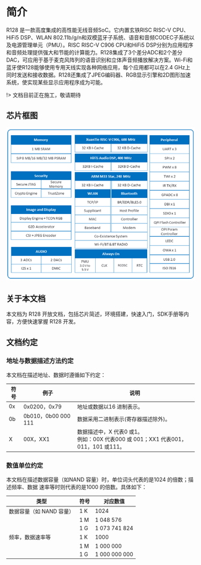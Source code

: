 # 简介

R128 是一款高度集成的高性能无线音频SoC。它内置玄铁RISC RISC-V CPU、HiFi5 DSP、WLAN 802.11b/g/n和双模蓝牙子系统、语音和音频CODEC子系统以及电源管理单元（PMU）。RISC RISC-V C906 CPU和HiFi5 DSP分别为应用程序和音频处理提供强大和节能的计算能力。R128集成了3个差分ADC和2个差分DAC，可应用于基于麦克风阵列的语音识别和立体声音频播放解决方案。Wi-Fi和蓝牙使R128能够使用专用天线实现各种网络应用，每个应用都可以在2.4 GHz上同时发送和接收数据。R128还集成了JPEG编码器、RGB显示引擎和2D图形加速系统，使实现某些显示应用程序成为可能。

!> 文档目前正在施工，敬请期待

## 芯片框图

![image-20230319113235278](assets/post/README/image-20230319113235278.png)

## 关于本文档

本文档为 R128 开放文档，包括芯片简述，环境搭建，快速入门，SDK手册等内容，方便快速掌握 R128 开发。

## 文档约定

### 地址与数据描述方法约定

本文档在描述地址、数据时遵循如下约定：

| 符号 | 例子                | 说明                                                         |
| ---- | ------------------- | ------------------------------------------------------------ |
| 0x   | 0x0200，0x79        | 地址或数据以16 进制表示。                                    |
| 0b   | 0b010，0b00 000 111 | 数据采用二进制表示(寄存器描述除外)。                         |
| X    | 00X，XX1            | 数据描述中，X 代表0 或1。<br />例如：00X 代表000 或 001；XX1 代表001，011，101 或111。 |

### 数值单位约定

本文档在描述数据容量（如NAND 容量）时，单位词头代表的是1024 的倍数；描述频率、数据
速率等时则代表的是1000 的倍数。具体如下：

| 类型                     | 符号 | 对应数值      |
| ------------------------ | ---- | ------------- |
| 数据容量（如 NAND 容量） | 1 K  | 1024          |
|                          | 1 M  | 1 048 576     |
|                          | 1 G  | 1 073 741 824 |
| 频率，数据速率等         | 1 K  | 1000          |
|                          | 1 M  | 1 000 000     |
|                          | 1 G  | 1 000 000 000 |

